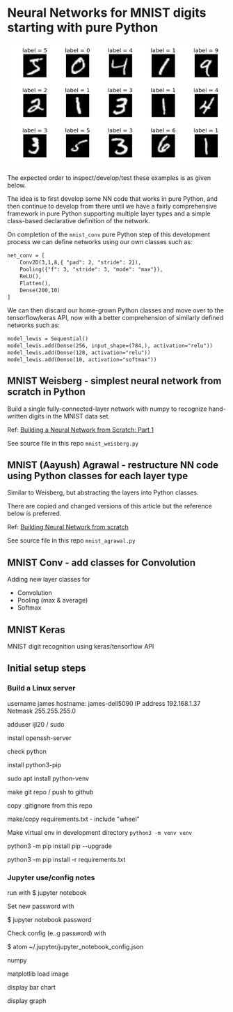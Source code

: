 # Neural Networks for MNIST digits starting with pure Python

![image of sample MNIST digits](images/digits.png)

The expected order to inspect/develop/test these examples is as given below.

The idea is to first develop some NN code that works in pure Python, and then continue to develop from there until we have a fairly comprehensive framework in pure Python supporting multiple layer types and a simple class-based declarative definition of the network.

On completion of the `mnist_conv` pure Python step of this development process we can define networks using our own classes such as:
```
net_conv = [
    Conv2D(3,1,8,{ "pad": 2, "stride": 2}),
    Pooling({"f": 3, "stride": 3, "mode": "max"}),
    ReLU(),
    Flatten(),
    Dense(200,10)
]
```

We can then discard our home-grown Python classes and move over to the tensorflow/keras API, now with a better comprehension of similarly defined networks such as:
```
model_lewis = Sequential()
model_lewis.add(Dense(256, input_shape=(784,), activation="relu"))
model_lewis.add(Dense(128, activation="relu"))
model_lewis.add(Dense(10, activation="softmax"))
```

## MNIST Weisberg - simplest neural network from scratch in Python

Build a single fully-connected-layer network with numpy to recognize hand-written
digits in the MNIST data set.

Ref: [Building a Neural Network from Scratch: Part 1](https://jonathanweisberg.org/post/A%20Neural%20Network%20from%20Scratch%20-%20Part%201/)

See source file in this repo `mnist_weisberg.py`

## MNIST (Aayush) Agrawal - restructure NN code using Python classes for each layer type

Similar to Weisberg, but abstracting the layers into Python classes.

There are copied and changed versions of this article but the reference below is preferred.

Ref: [Building Neural Network from scratch](https://towardsdatascience.com/building-neural-network-from-scratch-9c88535bf8e9)

See source file in this repo `mnist_agrawal.py`

## MNIST Conv - add classes for Convolution

Adding new layer classes for
* Convolution
* Pooling (max & average)
* Softmax

## MNIST Keras

MNIST digit recognition using keras/tensorflow API

## Initial setup steps
### Build a Linux server

username james
hostname: james-dell5090
IP address 192.168.1.37
Netmask 255.255.255.0

adduser ijl20 / sudo

install openssh-server

check python

install python3-pip

sudo apt install python<version>-venv

make git repo / push to github

copy .gitignore from this repo

make/copy requirements.txt - include "wheel"

Make virtual env in development directory `python3 -m venv venv`

python3 -m pip install pip --upgrade

python3 -m pip install -r requirements.txt

### Jupyter use/config notes

run with
$ jupyter notebook

Set new password with

$ jupyter notebook password

Check config (e..g password) with

$ atom ~/.jupyter/jupyter_notebook_config.json

numpy

matplotlib
load image

display bar chart

display graph
